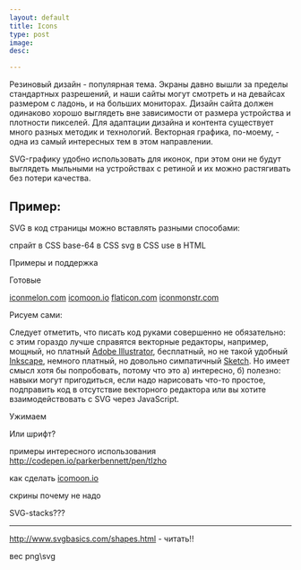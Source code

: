 ```yaml
---
layout: default
title: Icons
type: post
image: 
desc: 

---
```


Резиновый дизайн - популярная тема. Экраны давно вышли за пределы стандартных разрешений, и наши сайты могут смотреть и на девайсах размером с ладонь, и на больших мониторах. Дизайн сайта должен одинаково хорошо выглядеть вне зависимости от размера устройства и плотности пикселей. Для адаптации дизайна и контента существует много разных методик и технологий. Векторная графика, по-моему, - одна из самый интересных тем в этом направлении.<!--more-->

SVG-графику удобно использовать для иконок, при этом они не будут выглядеть мыльными на устройствах с ретиной и их можно растягивать без потери качества.

Пример:
-


SVG в код страницы можно вставлять разными способами:


спрайт в CSS
base-64 в CSS
svg в CSS
use в HTML

Примеры и поддержка

Готовые

<a href="http://iconmelon.com/">iconmelon.com</a>
<a href="http://icomoon.io/app/#/select">icomoon.io</a>
<a href="http://www.flaticon.com/">flaticon.com</a>
<a href="http://iconmonstr.com/">iconmonstr.com</a>


Рисуем сами:


Следует отметить, что писать код руками совершенно не обязательно: с этим гораздо лучше справятся векторные редакторы, например, мощный, но платный <a href="http://www.adobe.com/ru/products/illustrator.html">Adobe Illustrator</a>, бесплатный, но не такой удобный <a href="http://www.inkscape.org/en/">Inkscape</a>, немного платный, но довольно симпатичный <a href="http://www.bohemiancoding.com/sketch/">Sketch</a>. Но имеет смысл хотя бы попробовать, потому что это а) интересно, б) полезно: навыки могут пригодиться, если надо нарисовать что-то простое, подправить код в отсутствие векторного редактора или вы хотите взаимодействовать с SVG через JavaScript.


Ужимаем

Или шрифт?

примеры интересного использования
http://codepen.io/parkerbennett/pen/tIzho

как сделать
<a href="http://icomoon.io/app/#/select">icomoon.io</a>

скрины почему не надо


SVG-stacks???

-----------

http://www.svgbasics.com/shapes.html - читать!!

вес png\svg
